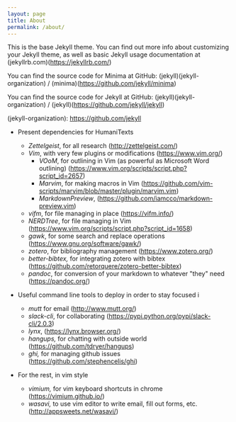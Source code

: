 ```yaml
---
layout: page
title: About
permalink: /about/
---
```


This is the base Jekyll theme. You can find out more info about customizing your Jekyll theme, as well as basic Jekyll usage documentation at (jekyllrb.com)(https://jekyllrb.com/)

You can find the source code for Minima at GitHub:
(jekyll)(jekyll-organization) /
(minima)(https://github.com/jekyll/minima)

You can find the source code for Jekyll at GitHub:
(jekyll)(jekyll-organization) /
(jekyll)(https://github.com/jekyll/jekyll)


(jekyll-organization): https://github.com/jekyll

- Present dependencies for HumaniTexts
  - _Zettelgeist_, for all research (http://zettelgeist.com/)
  - _Vim_, with very few plugins or modifications (https://www.vim.org/)
    - _VOoM_, for outlining in Vim (as powerful as Microsoft Word outlining) (https://www.vim.org/scripts/script.php?script_id=2657)
    - _Marvim_, for making macros in Vim (https://github.com/vim-scripts/marvim/blob/master/plugin/marvim.vim)
    - _MarkdownPreview_, (https://github.com/iamcco/markdown-preview.vim)
  - _vifm_, for file managing in place (https://vifm.info/)
  - _NERDTree_, for file managing in Vim (https://www.vim.org/scripts/script.php?script_id=1658)
  - _gawk_, for some search and replace operations (https://www.gnu.org/software/gawk/) 
  - _zotero_, for bibliography management (https://www.zotero.org/)
  - _better-bibtex,_ for integrating zotero with bibtex (https://github.com/retorquere/zotero-better-bibtex)
  - _pandoc_, for conversion of your markdown to whatever "they" need (https://pandoc.org/)

- Useful command line tools to deploy in order to stay focused  i
  - _mutt_ for email (http://www.mutt.org/)
  - _slack-cli_, for collaborating (https://pypi.python.org/pypi/slack-cli/2.0.3)
  - _lynx_, (https://lynx.browser.org/)
  - _hangups,_ for chatting with outside world (https://github.com/tdryer/hangups)
  - _ghi,_ for managing github issues (https://github.com/stephencelis/ghi)
- For the rest, in vim style
  - _vimium,_ for vim keyboard shortcuts in chrome (https://vimium.github.io/)
  - _wasavi,_ to use vim editor to write email, fill out forms, etc. (http://appsweets.net/wasavi/)

